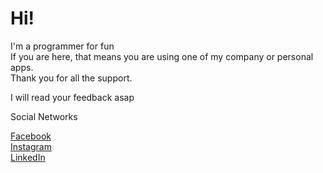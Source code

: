 # Hi!

I'm a programmer for fun                  
If you are here, that means you are using one of my company or personal apps.   
Thank you for all the support.


I will read your feedback asap
      
Social Networks

[Facebook](https://www.facebook.com/iphysics524)  
[Instagram](https://www.instagram.com/cesar_gares/)   
[LinkedIn](https://www.linkedin.com/in/cesargares)  
